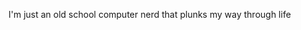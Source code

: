 I'm just an old school computer nerd that plunks my way through life

<!---
j-rodshub/j-rodshub is a ✨ special ✨ repository because its `README.md` (this file) appears on your GitHub profile.
You can click the Preview link to take a look at your changes.
--->
